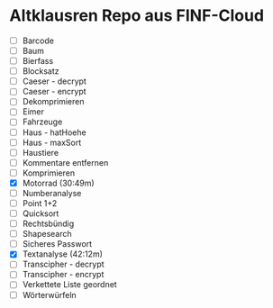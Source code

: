 # Altklausren Repo aus FINF-Cloud
-  [ ] Barcode
-  [ ] Baum
-  [ ] Bierfass
-  [ ] Blocksatz
-  [ ] Caeser - decrypt
-  [ ] Caeser - encrypt
-  [ ] Dekomprimieren
-  [ ] Eimer
-  [ ] Fahrzeuge
-  [ ] Haus - hatHoehe
-  [ ] Haus - maxSort
-  [ ] Haustiere
-  [ ] Kommentare entfernen
-  [ ] Komprimieren
-  [X] Motorrad (30:49m)
-  [ ] Numberanalyse
-  [ ] Point 1+2
-  [ ] Quicksort
-  [ ] Rechtsbündig
-  [ ] Shapesearch
-  [ ] Sicheres Passwort
-  [X] Textanalyse (42:12m)
-  [ ] Transcipher - decrypt
-  [ ] Transcipher - encrypt
-  [ ] Verkettete Liste geordnet
-  [ ] Wörterwürfeln